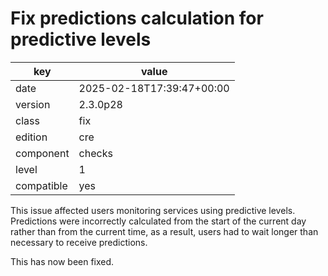 [//]: # (werk v2)
# Fix predictions calculation for predictive levels

key        | value
---------- | ---
date       | 2025-02-18T17:39:47+00:00
version    | 2.3.0p28
class      | fix
edition    | cre
component  | checks
level      | 1
compatible | yes

This issue affected users monitoring services using predictive levels.
Predictions were incorrectly calculated from the start of the current day rather than from the current time,
as a result, users had to wait longer than necessary to receive predictions.

This has now been fixed.
